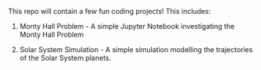 
This repo will contain a few fun coding projects! This includes:

1. Monty Hall Problem - A simple Jupyter Notebook investigating the Monty Hall Problem

2. Solar System Simulation - A simple simulation modelling the trajectories of the Solar System planets.



